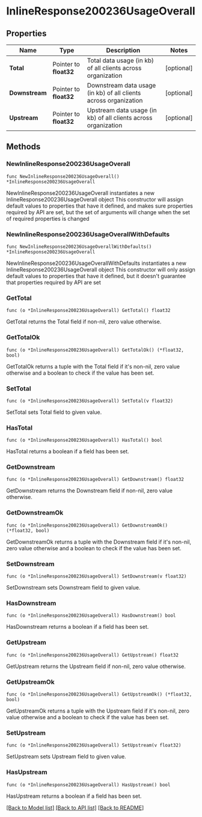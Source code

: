 # InlineResponse200236UsageOverall

## Properties

Name | Type | Description | Notes
------------ | ------------- | ------------- | -------------
**Total** | Pointer to **float32** | Total data usage (in kb) of all clients across organization | [optional] 
**Downstream** | Pointer to **float32** | Downstream data usage (in kb) of all clients across organization | [optional] 
**Upstream** | Pointer to **float32** | Upstream data usage (in kb) of all clients across organization | [optional] 

## Methods

### NewInlineResponse200236UsageOverall

`func NewInlineResponse200236UsageOverall() *InlineResponse200236UsageOverall`

NewInlineResponse200236UsageOverall instantiates a new InlineResponse200236UsageOverall object
This constructor will assign default values to properties that have it defined,
and makes sure properties required by API are set, but the set of arguments
will change when the set of required properties is changed

### NewInlineResponse200236UsageOverallWithDefaults

`func NewInlineResponse200236UsageOverallWithDefaults() *InlineResponse200236UsageOverall`

NewInlineResponse200236UsageOverallWithDefaults instantiates a new InlineResponse200236UsageOverall object
This constructor will only assign default values to properties that have it defined,
but it doesn't guarantee that properties required by API are set

### GetTotal

`func (o *InlineResponse200236UsageOverall) GetTotal() float32`

GetTotal returns the Total field if non-nil, zero value otherwise.

### GetTotalOk

`func (o *InlineResponse200236UsageOverall) GetTotalOk() (*float32, bool)`

GetTotalOk returns a tuple with the Total field if it's non-nil, zero value otherwise
and a boolean to check if the value has been set.

### SetTotal

`func (o *InlineResponse200236UsageOverall) SetTotal(v float32)`

SetTotal sets Total field to given value.

### HasTotal

`func (o *InlineResponse200236UsageOverall) HasTotal() bool`

HasTotal returns a boolean if a field has been set.

### GetDownstream

`func (o *InlineResponse200236UsageOverall) GetDownstream() float32`

GetDownstream returns the Downstream field if non-nil, zero value otherwise.

### GetDownstreamOk

`func (o *InlineResponse200236UsageOverall) GetDownstreamOk() (*float32, bool)`

GetDownstreamOk returns a tuple with the Downstream field if it's non-nil, zero value otherwise
and a boolean to check if the value has been set.

### SetDownstream

`func (o *InlineResponse200236UsageOverall) SetDownstream(v float32)`

SetDownstream sets Downstream field to given value.

### HasDownstream

`func (o *InlineResponse200236UsageOverall) HasDownstream() bool`

HasDownstream returns a boolean if a field has been set.

### GetUpstream

`func (o *InlineResponse200236UsageOverall) GetUpstream() float32`

GetUpstream returns the Upstream field if non-nil, zero value otherwise.

### GetUpstreamOk

`func (o *InlineResponse200236UsageOverall) GetUpstreamOk() (*float32, bool)`

GetUpstreamOk returns a tuple with the Upstream field if it's non-nil, zero value otherwise
and a boolean to check if the value has been set.

### SetUpstream

`func (o *InlineResponse200236UsageOverall) SetUpstream(v float32)`

SetUpstream sets Upstream field to given value.

### HasUpstream

`func (o *InlineResponse200236UsageOverall) HasUpstream() bool`

HasUpstream returns a boolean if a field has been set.


[[Back to Model list]](../README.md#documentation-for-models) [[Back to API list]](../README.md#documentation-for-api-endpoints) [[Back to README]](../README.md)


